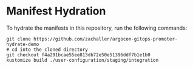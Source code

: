 # Manifest Hydration

To hydrate the manifests in this repository, run the following commands:

```shell
git clone https://github.com/zachaller/argocon-gitops-promoter-hydrate-demo
# cd into the cloned directory
git checkout f4a291bcae55ee813db72e50e51396ddf7b1e1b0
kustomize build ./user-configuration/staging/integration
```
